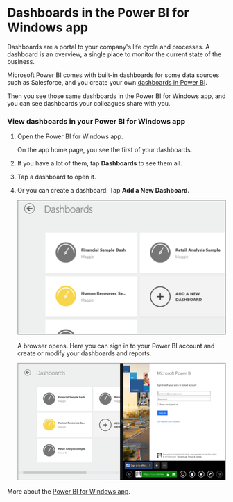 ﻿<properties 
   pageTitle="Dashboards in the Power BI for Windows app"
   description="Dashboards in the Power BI for Windows app"
   services="powerbi" 
   documentationCenter="" 
   authors="v-aljenk" 
   manager="mblythe" 
   editor=""
   tags=""/>
 
<tags
   ms.service="powerbi"
   ms.devlang="NA"
   ms.topic="article"
   ms.tgt_pltfrm="NA"
   ms.workload="powerbi"
   ms.date="10/14/2015"
   ms.author="v-aljenk"/>

# Dashboards in the Power BI for Windows app

Dashboards are a portal to your company's life cycle and processes. A dashboard is an overview, a single place to monitor the current state of the business.

Microsoft Power BI comes with built-in dashboards for some data sources such as Salesforce, and you create your own [dashboards in Power BI](http://support.powerbi.com/knowledgebase/articles/424868-dashboards-in-power-bi).

Then you see those same dashboards in the Power BI for Windows app, and you can see dashboards your colleagues share with you.

### View dashboards in your Power BI for Windows app

1.  Open the Power BI for Windows app.

    On the app home page, you see the first of your dashboards.

2.  If you have a lot of them, tap **Dashboards** to see them all.

3.  Tap a dashboard to open it.

4.  Or you can create a dashboard: Tap **Add a New Dashboard.** 

    ![](media/powerbi-mobile-dashboards-in-the-windows-app/PBI_WinAppDashHome.png)

    A browser opens. Here you can sign in to your Power BI account and create or modify your dashboards and reports.

    ![](media/powerbi-mobile-dashboards-in-the-windows-app/PBI_WinAppSplitScrn.png)


More about the [Power BI for Windows app](http://support.powerbi.com/knowledgebase/articles/510917-get-started-with-the-power-bi-for-windows-app).

